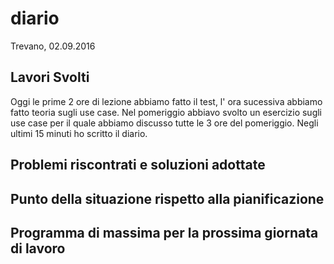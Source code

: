 # diario
Trevano,
02.09.2016

## Lavori Svolti
Oggi le prime 2 ore di lezione abbiamo fatto il test, l' ora sucessiva abbiamo fatto teoria sugli use case.
Nel pomeriggio abbiavo svolto un esercizio sugli use case per il quale abbiamo discusso tutte le 3 ore del pomeriggio. Negli ultimi 15 minuti ho scritto il diario.


## Problemi riscontrati e soluzioni adottate
## Punto della situazione rispetto alla pianificazione
## Programma di massima per la prossima giornata di lavoro
